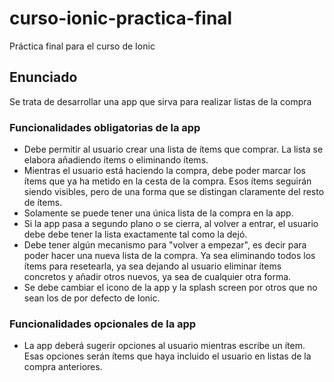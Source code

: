 # curso-ionic-practica-final
Práctica final para el curso de Ionic

## Enunciado

Se trata de desarrollar una app que sirva para realizar listas de la compra

### Funcionalidades obligatorias de la app

- Debe permitir al usuario crear una lista de ítems que comprar. La lista se elabora añadiendo ítems o eliminando ítems.
- Mientras el usuario está haciendo la compra, debe poder marcar los ítems que ya ha metido en la cesta de la compra. Esos ítems seguirán siendo visibles, pero de una forma que se distingan claramente del resto de ítems.
- Solamente se puede tener una única lista de la compra en la app.
- Si la app pasa a segundo plano o se cierra, al volver a entrar, el usuario debe debe tener la lista exactamente tal como la dejó.
- Debe tener algún mecanismo para "volver a empezar", es decir para poder hacer una nueva lista de la compra. Ya sea eliminando todos los ítems para resetearla, ya sea dejando al usuario eliminar ítems concretos y añadir otros nuevos, ya sea de cualquier otra forma.
- Se debe cambiar el icono de la app y la splash screen por otros que no sean los de por defecto de Ionic.

### Funcionalidades opcionales de la app

- La app deberá sugerir opciones al usuario mientras escribe un ítem. Esas opciones serán ítems que haya incluido el usuario en listas de la compra anteriores. 
